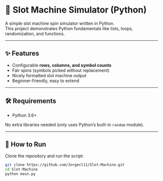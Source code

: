 # 🎰 Slot Machine Simulator (Python)

A simple slot machine spin simulator written in Python.  
This project demonstrates Python fundamentals like lists, loops, randomization, and functions.

---

## ✨ Features
- Configurable **rows, columns, and symbol counts**
- Fair spins (symbols picked without replacement)
- Nicely formatted slot machine output
- Beginner-friendly, easy to extend

---

## 🛠 Requirements
- Python 3.6+

No extra libraries needed (only uses Python’s built-in `random` module).

---

## 🚀 How to Run
Clone the repository and run the script:

```bash
git clone https://github.com/Jorgecl11/Slot-Machine.git
cd Slot-Machine
python main.py
